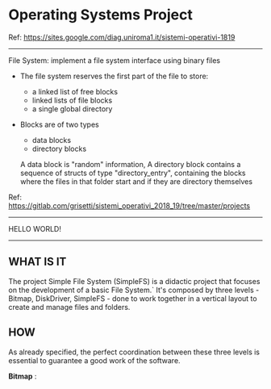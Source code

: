 # Operating Systems Project
Ref: https://sites.google.com/diag.uniroma1.it/sistemi-operativi-1819

****

   File System:
   implement a file system interface using binary files
   - The file system reserves the first part of the file
     to store:
     - a linked list of free blocks
     - linked lists of file blocks
     - a single global directory
     
   - Blocks are of two types
     - data blocks
     - directory blocks

     A data block is "random" information,
     A directory block contains a sequence of
     structs of type "directory_entry",
     containing the blocks where the files in that folder start
     and if they are directory themselves
     
Ref: https://gitlab.com/grisetti/sistemi_operativi_2018_19/tree/master/projects

****

HELLO WORLD!

****

## WHAT IS IT
The project Simple File System (SimpleFS) is a didactic project that focuses on the development of a basic File System.`
It's composed by three levels - Bitmap, DiskDriver, SimpleFS - done to work together in a vertical layout to create and manage files and folders.

## HOW
As already specified, the perfect coordination between these three levels is essential to guarantee a good work of the software.

**Bitmap** :  
